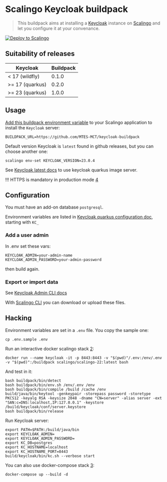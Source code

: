 # Scalingo Keycloak buildpack

> This buildpack aims at installing a [Keycloak](https://keycloak.org) instance on [Scalingo](https://www.scalingo.com) and let you configure it at your convenance.

[![Deploy to Scalingo](https://cdn.scalingo.com/deploy/button.svg)](https://my.scalingo.com/deploy?source=https://github.com/MTES-MCT/keycloak-buildpack)

## Suitability of releases

| Keycloak          | Buildpack |
|-------------------|-----------|
| < 17   (wildfly)  | 0.1.0     |
| >= 17  (quarkus)  | 0.2.0     |
| >= 23  (quarkus)  | 1.0.0     |

## Usage

[Add this buildpack environment variable][1] to your Scalingo application to install the `Keycloak` server:

```shell
BUILDPACK_URL=https://github.com/MTES-MCT/keycloak-buildpack
```

Default version Keycloak is `latest` found in github releases, but you can choose another one:

```shell
scalingo env-set KEYCLOAK_VERSION=23.0.4
```

See [Keycloak latest docs](https://www.keycloak.org/server/containers) to use keycloak quarkus image server.

!!! HTTPS is mandatory in production mode [4]

## Configuration

You must have an add-on database `postgresql`.

Environment variables are listed in [Keycloak quarkus configuration doc](https://www.keycloak.org/server/all-config), starting with `KC_`

### Add a user admin

In .env set these vars:

```shell
KEYCLOAK_ADMIN=your-admin-name
KEYCLOAK_ADMIN_PASSWORD=your-admin-password
```

then build again.

### Export or import data

See [Keycloak Admin CLI docs](https://www.keycloak.org/docs/latest/server_admin/index.html#admin-cli)

With [Scalingo CLI](https://doc.scalingo.com/platform/app/tasks#upload-an-archive-and-extract-it-on-the-server) you can download or upload these files.

## Hacking

Environment variables are set in a `.env` file. You copy the sample one:

```shell
cp .env.sample .env
```

Run an interactive docker scalingo stack [2]:

```shell
docker run --name keycloak -it -p 8443:8443 -v "$(pwd)"/.env:/env/.env -v "$(pwd)":/buildpack scalingo/scalingo-22:latest bash
```

And test in it:

```shell
bash buildpack/bin/detect
bash buildpack/bin/env.sh /env/.env /env
bash buildpack/bin/compile /build /cache /env
build/java/bin/keytool -genkeypair -storepass password -storetype PKCS12 -keyalg RSA -keysize 2048 -dname "CN=server" -alias server -ext "SAN:c=DNS:localhost,IP:127.0.0.1" -keystore /build/keycloak/conf/server.keystore
bash buildpack/bin/release
```

Run Keycloak server:

```shell
export PATH=$PATH:/build/java/bin
export KEYCLOAK_ADMIN=
export KEYCLOAK_ADMIN_PASSWORD=
export KC_DB=postgres
export KC_HOSTNAME=localhost
export KC_HOSTNAME_PORT=8443
build/keycloak/bin/kc.sh --verbose start
```

You can also use docker-compose stack [3]:

```shell
docker-compose up --build -d
```

[1]: https://doc.scalingo.com/platform/deployment/buildpacks/custom
[2]: https://www.keycloak.org/server/containers
[3]: https://github.com/keycloak/keycloak/tree/main/quarkus/container
[4]: https://www.keycloak.org/server/containers#_starting_the_optimized_keycloak_docker_image
